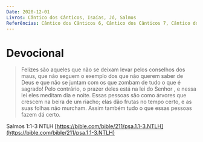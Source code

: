 ```yaml
---
Date: 2020-12-01
Livros: Cântico dos Cânticos, Isaías, Jó, Salmos
Referências: Cântico dos Cânticos 6, Cântico dos Cânticos 7, Cântico dos Cânticos 8, Isaías 1, Isaías 2, Jó 39, Jó 40, Jó 41, Jó 42, Salmos 1
---
```


# Devocional

> Felizes são aqueles que não se deixam levar pelos conselhos dos maus, que não seguem o exemplo dos que não querem saber de Deus e que não se juntam com os que zombam de tudo o que é sagrado! Pelo contrário, o prazer deles está na lei do Senhor , e nessa lei eles meditam dia e noite. Essas pessoas são como árvores que crescem na beira de um riacho; elas dão frutas no tempo certo, e as suas folhas não murcham. Assim também tudo o que essas pessoas fazem dá certo.

Salmos 1:1‭-‬3 NTLH
[https://bible.com/bible/211/psa.1.1-3.NTLH](https://bible.com/bible/211/psa.1.1-3.NTLH)